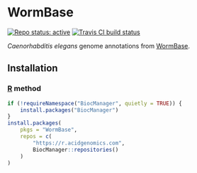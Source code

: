 # WormBase

[![Repo status: active](https://www.repostatus.org/badges/latest/active.svg)](https://www.repostatus.org/#active)
[![Travis CI build status](https://travis-ci.com/acidgenomics/wormbase.svg?branch=master)](https://travis-ci.com/acidgenomics/wormbase)

*Caenorhabditis elegans* genome annotations from [WormBase][].

## Installation

### [R][] method

```r
if (!requireNamespace("BiocManager", quietly = TRUE)) {
    install.packages("BiocManager")
}
install.packages(
    pkgs = "WormBase",
    repos = c(
        "https://r.acidgenomics.com",
        BiocManager::repositories()
    )
)
```

[r]: https://www.r-project.org/
[wormbase]: https://www.wormbase.org/
